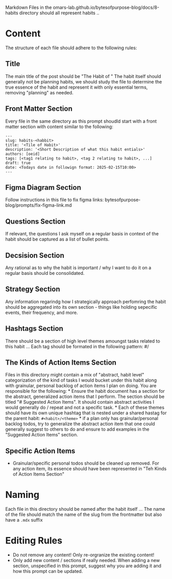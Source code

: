 Markdown Files in the omars-lab.github.io/bytesofpurpose-blog/docs/8-habits directory should all represent habits .. 

# Content

The structure of each file should adhere to the following rules:

## Title 
The main title of the post should be "The Habit of <Habit>"
The habit itself should generally not be planning habits, we should study the file to determine the true essence of the habit and represent it with only essential terms, removing "planning" as needed.

## Front Matter Section

Every file in the same directory as this prompt shoudld start with a front matter section with content similar to the following:
```
---
slug: habits-<habbit>
title: '<Tile of Habit>'
description: '<Short Description of what this habit entials>'
authors: [oeid]
tags: [<tag1 relating to habit>, <tag 2 relating to habit>, ...]
draft: true
date: <Todays date in followign format: 2025-02-15T10:00>
--- 
```

## Figma Diagram Section

Follow instructions in this file to fix figma links: bytesofpurpose-blog/prompts/fix-figma-link.md



## Questions Section

If relevant, the questions I ask myself on a regular basis in context of the habit should be captured as a list of bullet points.


## Decsision Section
Any rational as to why the habit is important / why I want to do it on a regular basis should be consolidated.

## Strategy Section
Any information regarindg how I strategically approach perfomring the habit should be aggregated into its own section - things like holding sepecific events, their frequency, and more.

## Hashtags Section

There should be a section of high level themes amoungst tasks related to this habit ... 
Each tag should be formated in the following pattern: #<habit>/<theme>

## The Kinds of Action Items Section

Files in this directory might contain a mix of "abstract, habit level" categorization of the kind of tasks I would bucket under this habit along with grainular, personal backlog of action items I plan on doing. You are responsible for the following:
    * Ensure the habit document has a section for the abstract, generalized action items that I perform. The section should be titled "# Suggested Action Items". It should contain abstract activities I would generally do / repeat and not a specific task.
    * Each of these themes should have its own unique hashtag that is nested under a shared hastag for the parent habit: `#<habit>/<theme>`
    * if a plan only has grainular/personal backlog todos, try to generalize the abstract action item that one could generally suggest to others to do and ensure to add examples in the "Suggested Action Items" section.

## Specific Action Items
* Grainular/specific personal todos should be cleaned up removed. For any action item, its essence should have been represented in "Teh Kinds of Action Items Section" 

# Naming

Each file in this directory should be named after the habit itself ...
The name of the file should match the name of the slug from the frontmatter but also have a `.mdx` suffix

# Editing Rules
* Do not remove any content! Only re-orgranize the existing content! 
* Only add new content / sections if really needed. When adding a new section, unspecified in this prompt, suggest why you are adding it and how this prompt can be updated.